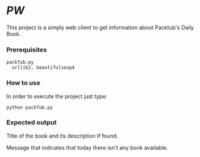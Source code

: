 # _PW_

This project is a simply web client to get information about Packtub's Daily Book.


### Prerequisites
```
packTub.py
  urllib2, beautifulsoup4
```
### How to use

In order to execute the project just type:
```
python packTub.py
```
### Expected output

Title of the book and its description if found.

Message that indicates that today there isn't any book available.
